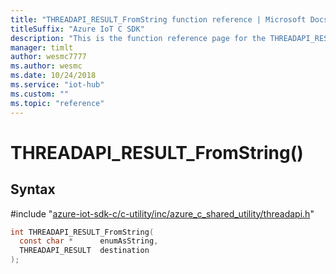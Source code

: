 ```yaml
---                             
title: "THREADAPI_RESULT_FromString function reference | Microsoft Docs" 
titleSuffix: "Azure IoT C SDK"            
description: "This is the function reference page for the THREADAPI_RESULT_FromString() function in the Azure IoT C SDK. This SDK is used with Azure IoT Hub and Azure IoT Hub Device Provisioning Service"            
manager: timlt                 
author: wesmc7777              
ms.author: wesmc               
ms.date: 10/24/2018                    
ms.service: "iot-hub"             
ms.custom: ""                
ms.topic: "reference"        
---                            
```


# THREADAPI_RESULT_FromString()

## Syntax

\#include "[azure-iot-sdk-c/c-utility/inc/azure_c_shared_utility/threadapi.h](../threadapi-h.md)"  
```C
int THREADAPI_RESULT_FromString(
  const char *      enumAsString,
  THREADAPI_RESULT  destination
);
```

